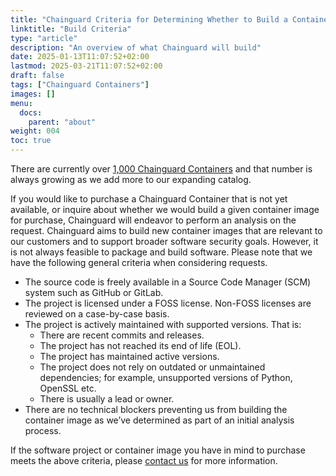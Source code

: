 ```yaml
---
title: "Chainguard Criteria for Determining Whether to Build a Container Image"
linktitle: "Build Criteria"
type: "article"
description: "An overview of what Chainguard will build"
date: 2025-01-13T11:07:52+02:00
lastmod: 2025-03-21T11:07:52+02:00
draft: false
tags: ["Chainguard Containers"]
images: []
menu:
  docs:
    parent: "about"
weight: 004
toc: true
---
```


There are currently over [1,000 Chainguard Containers](https://images.chainguard.dev/?utm_source=cg-academy&utm_medium=referral&utm_campaign=dev-enablement) and that number is always growing as we add more to our expanding catalog.

If you would like to purchase a Chainguard Container that is not yet available, or inquire about whether we would build a given container image for purchase, Chainguard will endeavor to perform an analysis on the request. Chainguard aims to build new container images that are relevant to our customers and to support broader software security goals. However, it is not always feasible to package and build software. Please note that we have the following general criteria when considering requests.  

* The source code is freely available in a Source Code Manager (SCM) system such as GitHub or GitLab.
* The project is licensed under a FOSS license. Non-FOSS licenses are reviewed on a case-by-case basis.
* The project is actively maintained with supported versions. That is:
    * There are recent commits and releases. 
    * The project has not reached its end of life (EOL).
    * The project has maintained active versions. 
    * The project does not rely on outdated or unmaintained dependencies; for example, unsupported versions of Python, OpenSSL etc.
    * There is usually a lead or owner. 
* There are no technical blockers preventing us from building the container image as we’ve determined as part of an initial analysis process. 

If the software project or container image you have in mind to purchase meets the above criteria, please [contact us](https://www.chainguard.dev/contact?utm_source=cg-academy&utm_medium=referral&utm_campaign=dev-enablement) for more information. 


